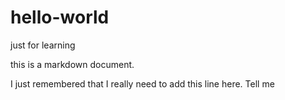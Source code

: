 # hello-world
just for learning

this is a markdown document.

I just remembered that I really need to add this line here. Tell me 

